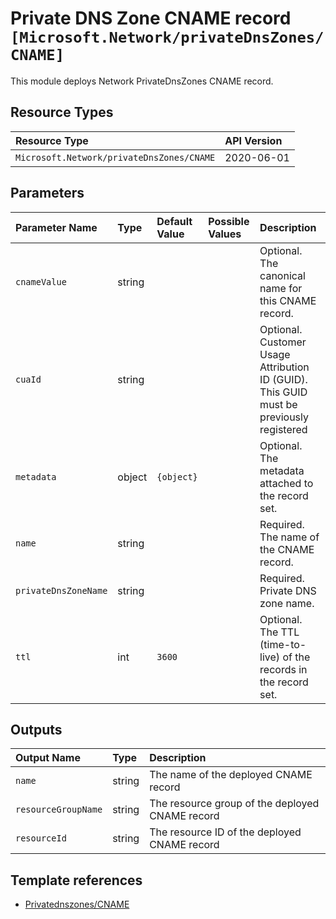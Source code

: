# Private DNS Zone CNAME record `[Microsoft.Network/privateDnsZones/CNAME]`

This module deploys Network PrivateDnsZones CNAME record.

## Resource Types

| Resource Type | API Version |
| :-- | :-- |
| `Microsoft.Network/privateDnsZones/CNAME` | 2020-06-01 |

## Parameters

| Parameter Name | Type | Default Value | Possible Values | Description |
| :-- | :-- | :-- | :-- | :-- |
| `cnameValue` | string |  |  | Optional. The canonical name for this CNAME record. |
| `cuaId` | string |  |  | Optional. Customer Usage Attribution ID (GUID). This GUID must be previously registered |
| `metadata` | object | `{object}` |  | Optional. The metadata attached to the record set. |
| `name` | string |  |  | Required. The name of the CNAME record. |
| `privateDnsZoneName` | string |  |  | Required. Private DNS zone name. |
| `ttl` | int | `3600` |  | Optional. The TTL (time-to-live) of the records in the record set. |

## Outputs

| Output Name | Type | Description |
| :-- | :-- | :-- |
| `name` | string | The name of the deployed CNAME record |
| `resourceGroupName` | string | The resource group of the deployed CNAME record |
| `resourceId` | string | The resource ID of the deployed CNAME record |

## Template references

- [Privatednszones/CNAME](https://docs.microsoft.com/en-us/azure/templates/Microsoft.Network/2020-06-01/privateDnsZones/CNAME)
